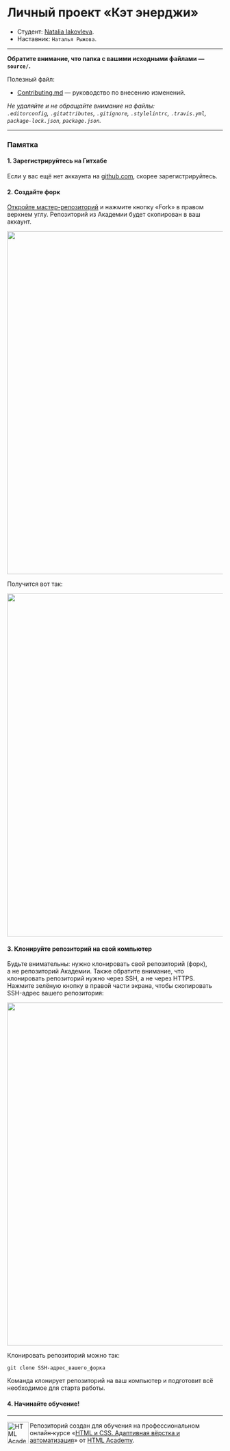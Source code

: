 # Личный проект «Кэт энерджи»

* Студент: [Natalia Iakovleva](https://up.htmlacademy.ru/adaptive/24/user/97530).
* Наставник: `Наталья Рыжова`.

---

**Обратите внимание, что папка с вашими исходными файлами — `source/`.**

Полезный файл:

- [Contributing.md](Contributing.md) — руководство по внесению изменений.

_Не удаляйте и не обращайте внимание на файлы:_<br>
_`.editorconfig`, `.gitattributes`, `.gitignore`, `.stylelintrc`, `.travis.yml`, `package-lock.json`, `package.json`._

---

### Памятка

#### 1. Зарегистрируйтесь на Гитхабе

Если у вас ещё нет аккаунта на [github.com](https://github.com/join), скорее зарегистрируйтесь.

#### 2. Создайте форк

[Откройте мастер-репозиторий](https://github.com/htmlacademy-adaptive/97530-cat-energy-24) и нажмите кнопку «Fork» в правом верхнем углу. Репозиторий из Академии будет скопирован в ваш аккаунт.

<img width="800" alt="" src="https://user-images.githubusercontent.com/10909/60808133-3a7ace00-a190-11e9-9d29-401b02036a9c.jpg">

Получится вот так:

<img width="800" alt="" src="https://user-images.githubusercontent.com/10909/60808135-3a7ace00-a190-11e9-9a8d-7390b3784c65.jpg">

#### 3. Клонируйте репозиторий на свой компьютер

Будьте внимательны: нужно клонировать свой репозиторий (форк), а не репозиторий Академии. Также обратите внимание, что клонировать репозиторий нужно через SSH, а не через HTTPS. Нажмите зелёную кнопку в правой части экрана, чтобы скопировать SSH-адрес вашего репозитория:

<img width="800" alt="" src="https://user-images.githubusercontent.com/10909/60808136-3a7ace00-a190-11e9-884f-24621e62b29a.jpg">

Клонировать репозиторий можно так:

```
git clone SSH-адрес_вашего_форка
```

Команда клонирует репозиторий на ваш компьютер и подготовит всё необходимое для старта работы.

#### 4. Начинайте обучение!

---

<a href="https://htmlacademy.ru/intensive/adaptive"><img align="left" width="50" height="50" alt="HTML Academy" src="https://up.htmlacademy.ru/static/img/intensive/adaptive/logo-for-github-2.png"></a>

Репозиторий создан для обучения на профессиональном онлайн‑курсе «[HTML и CSS. Адаптивная вёрстка и автоматизация](https://htmlacademy.ru/intensive/adaptive)» от [HTML Academy](https://htmlacademy.ru).

[check-image]: https://github.com/htmlacademy-adaptive/97530-cat-energy-24/workflows/Project%20check/badge.svg?branch=master
[check-url]: https://github.com/htmlacademy-adaptive/97530-cat-energy-24/actions
